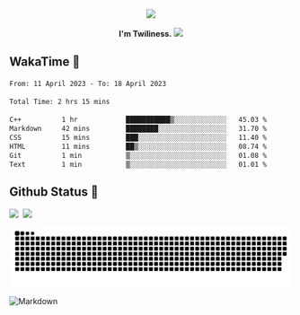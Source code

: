 <div align="center">
<img src="https://images.weserv.nl/?url=avatars.githubusercontent.com/u/10475770?v=4&h=360&w=360&fit=cover&mask=circle&maxage=7d"/>
</div>

<div align="center">

**I'm Twiliness.** <a href="https://github.com/DarkHighness"><img src="https://media.giphy.com/media/hvRJCLFzcasrR4ia7z/giphy.gif" width="5%"></a>

</div>

## WakaTime 🧐

<!--START_SECTION:waka-->

```text
From: 11 April 2023 - To: 18 April 2023

Total Time: 2 hrs 15 mins

C++          1 hr            ███████████▒░░░░░░░░░░░░░   45.03 %
Markdown     42 mins         ████████░░░░░░░░░░░░░░░░░   31.70 %
CSS          15 mins         ███░░░░░░░░░░░░░░░░░░░░░░   11.40 %
HTML         11 mins         ██▒░░░░░░░░░░░░░░░░░░░░░░   08.74 %
Git          1 min           ▒░░░░░░░░░░░░░░░░░░░░░░░░   01.08 %
Text         1 min           ▒░░░░░░░░░░░░░░░░░░░░░░░░   01.01 %
```

<!--END_SECTION:waka-->

## Github Status 🥰

<div style="display: flex; gap: 8px;">
<img src="https://github-readme-stats.vercel.app/api?username=DarkHighness&count_private=true&show_icons=true&hide_border=true"/>
<img src="https://github-readme-stats.vercel.app/api/top-langs/?username=DarkHighness&hide_border=true"/>
</div>

<!-- ![3D-Profile](https://raw.githubusercontent.com/DarkHighness/DarkHighness/master/profile-3d-contrib/profile-south-season-animate.svg) -->

![Snake-Profile](https://raw.githubusercontent.com/DarkHighness/DarkHighness/master/dist/github-snake.svg)

 ![Markdown](https://img.shields.io/badge/markdown%20💘-%23000000.svg?style=for-the-badge&logo=markdown&logoColor=white)


